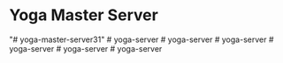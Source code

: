 # Yoga Master Server
"# yoga-master-server31" 
#   y o g a - s e r v e r  
 #   y o g a - s e r v e r  
 #   y o g a - s e r v e r  
 #   y o g a - s e r v e r  
 #   y o g a - s e r v e r  
 #   y o g a - s e r v e r  
 